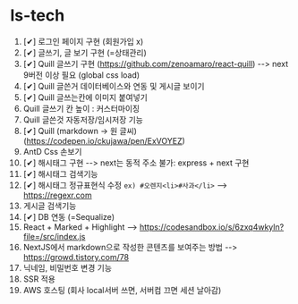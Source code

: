 # ls-tech

1. [✔] 로그인 페이지 구현 (회원가입 x)
2. [✔] 글쓰기, 글 보기 구현 (=상태관리) 
3. [✔] Quill 글쓰기 구현 (https://github.com/zenoamaro/react-quill) --> next 9버전 이상 필요 (global css load)
4. [✔] Quill 글쓴거 데이터베이스와 연동 및 게시글 보이기  
5. [✔] Quill 글쓰는칸에 이미지 붙여넣기 
6. Quill 글쓰기 칸 높이 : 커스터마이징 
7. Quill 글쓴것 자동저장/임시저장 기능
8. [✔] Quill (markdown -> 원 글씨)  (https://codepen.io/ckujawa/pen/ExVOYEZ)
9. AntD Css 손보기 
10. [✔] 해시태그 구현 --> next는 동적 주소 불가: express + next 구현 
11. [✔] 해시태그 검색기능
12. [✔] 해시태그 정규표현식 수정 `ex) #오렌지<li>#사과</li>`  --> https://regexr.com
13. 게시글 검색기능 
14. [✔] DB 연동 (=Sequalize)
15. React + Marked + Highlight --> https://codesandbox.io/s/6zxq4wkyln?file=/src/index.js
16. NextJS에서 markdown으로 작성한 콘텐츠를 보여주는 방법 --> https://growd.tistory.com/78
17. 닉네임, 비밀번호 변경 기능 
18. SSR 적용 
19. AWS 호스팅 (회사 local서버 쓰면, 서버컴 끄면 세션 날아감) 
